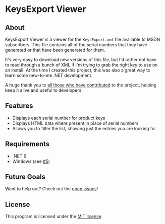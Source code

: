 KeysExport Viewer
=================

About
-----
KeysExport Viewer is a viewer for the `KeysExport.xml` file available to MSDN 
subscribers. This file contains all of the serial numbers that they have 
generated or that have been generated for
them.

It's very easy to download new versions of this file, but I'd rather not 
have to read through a bunch of XML if I'm trying to grab the right key to 
use on an install. At the time I created this project, this was also a 
great way to learn some new-to-me .NET development.

A huge thank you to [all those who have contributed](https://github.com/rnelson/KeysExportViewer/blob/main/CONTRIBUTORS.md) 
to the project, helping keep it alive and useful to developers.

Features
--------
* Displays each serial number for product keys
* Displays HTML data where present in place of serial numbers
* Allows you to filter the list, showing just the entries you are looking for

Requirements
------------
* .NET 6
* Windows (see [#5](https://github.com/rnelson/KeysExportViewer/issues/5))

Future Goals
------------
Want to help out? Check out the [open issues](https://github.com/rnelson/KeysExportViewer/issues?q=is%3Aopen)!

License
-------
This program is licensed under the [MIT license][license].

[license]: https://rnelson.mit-license.org/